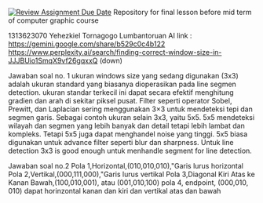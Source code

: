 [![Review Assignment Due Date](https://classroom.github.com/assets/deadline-readme-button-22041afd0340ce965d47ae6ef1cefeee28c7c493a6346c4f15d667ab976d596c.svg)](https://classroom.github.com/a/ZCO_vauY)
Repository for final lesson before mid term of computer graphic course

1313623070 Yehezkiel Tornagogo Lumbantoruan
AI link :
https://gemini.google.com/share/b529c0c4b122
https://www.perplexity.ai/search/finding-correct-window-size-in-JJJBUio1SmqX9vf26gqxxQ (down)


Jawaban soal no. 1
ukuran windows size yang sedang digunakan (3x3) adalah ukuran standard yang biasanya dioperasikan pada line segmen detection. ukuran standar terkecil ini dapat secara efektif menghitung gradien dan arah di sekitar piksel pusat. Filter seperti operator Sobel, Prewitt, dan Laplacian sering menggunakan 3×3 untuk mendeteksi tepi dan segmen garis. Sebagai contoh ukuran selain 3x3, yaitu 5x5. 5x5 mendeteksi wilayah dan segmen yang lebih banyak dan detail tetapi lebih lambat dan kompleks. Tetapi 5x5 juga dapat menghandel noise yang tinggi. 5x5 biasa digunakan untuk advance filter seperti blur dan sharpness. Untuk line detection 3x3 is good enough untuk menhandle segment for line detection.

Jawaban soal no.2
Pola 1,Horizontal,(​010,​010,​010​​),"Garis lurus horizontal
Pola 2,Vertikal,(​000,​111,​000)​​,"Garis lurus vertikal
Pola 3,Diagonal Kiri Atas ke Kanan Bawah,(​100,​010,​001​​), atau ​(001,​010​,100​​)
pola 4, endpoint, (​000​,010,​010​​) dapat horinzontal kanan dan kiri dan vertikal atas dan bawah